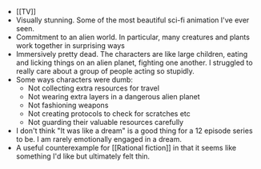 - [[TV]]
- Visually stunning. Some of the most beautiful sci-fi animation I've ever seen.
- Commitment to an alien world. In particular, many creatures and plants work together in surprising ways
- Immersively pretty dead. The characters are like large children, eating and licking things on an alien planet, fighting one another. I struggled to really care about a group of people acting so stupidly.
- Some ways characters were dumb:
	- Not collecting extra resources for travel
	- Not wearing extra layers in a dangerous alien planet
	- Not fashioning weapons
	- Not creating protocols to check for scratches etc
	- Not guarding their valuable resources carefully
- I don't think "It was like a dream" is a good thing for a 12 episode series to be. I am rarely emotionally engaged in a dream.
- A useful counterexample for [[Rational fiction]] in that it seems like something I'd like but ultimately felt thin.